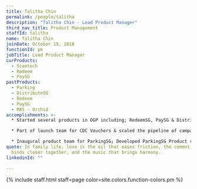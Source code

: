 ```yaml
---
title: Talitha Chin
permalink: /people/talitha
description: "Talitha Chin - Lead Product Manager"
third_nav_title: Product Management
staffId: talitha
name: Talitha Chin
joinDate: October 15, 2018
functionId: pm
jobTitle: Lead Product Manager
curProducts:
  - Scamtech
  - Redeem
  - PaySG
pastProducts:
  - Parking
  - DistributeSG
  - Redeem
  - PaySG
  - MAS - Orchid
accomplishments: >-
  * Started several products in OGP including; RedeemSG, PaySG & DistributeSG

  * Part of launch team for CDC Vouchers & scaled the pipeline of campaigns to ~$800M

  * Inaugural product team for ParkingSG; Developed ParkingSG Product roadmap
quote: In family life, love is the oil that eases friction, the cement that
  binds closer together, and the music that brings harmony.
linkedinId: ""

---
```


{% include staff.html staff=page color=site.colors.function-colors.pm %}
